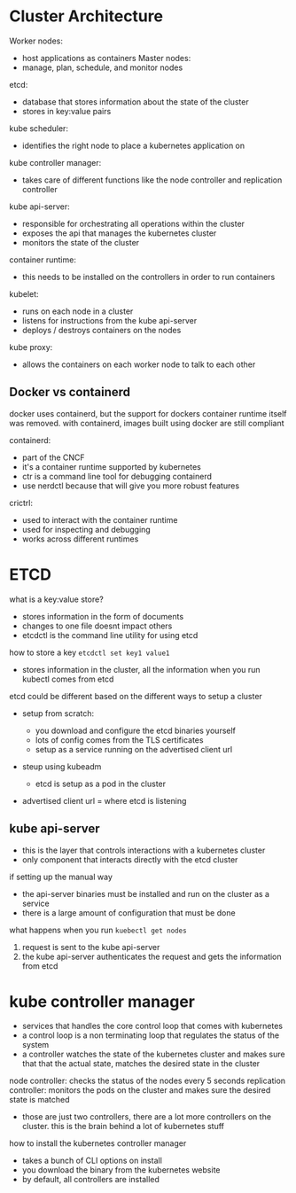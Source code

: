 # Cluster Architecture 

Worker nodes:
- host applications as containers
Master nodes:
- manage, plan, schedule, and monitor nodes

etcd: 
 - database that stores information about the state of the cluster
 - stores in key:value pairs

kube scheduler:
 - identifies the right node to place a kubernetes application on 

kube controller manager:
 - takes care of different functions like the node controller and replication controller

kube api-server:
 - responsible for orchestrating all operations within the cluster
 - exposes the api that manages the kubernetes cluster
 - monitors the state of the cluster 

container runtime:
 - this needs to be installed on the controllers in order to run containers 

kubelet:
 - runs on each node in a cluster 
 - listens for instructions from the kube api-server
 - deploys / destroys containers on the nodes 

kube proxy:
 - allows the containers on each worker node to talk to each other 

## Docker vs containerd
docker uses containerd, but the support for dockers container runtime itself was removed. with containerd, images built using docker are still compliant 

containerd:
 - part of the CNCF 
 - it's a container runtime supported by kubernetes 
 - ctr is a command line tool for debugging containerd
 - use nerdctl because that will give you more robust features 

crictrl:
 - used to interact with the container runtime 
 - used for inspecting and debugging 
 - works across different runtimes 

# ETCD

what is a key:value store? 
 - stores information in the form of documents 
 - changes to one file doesnt impact others 
 - etcdctl is the command line utility for using etcd

how to store a key 
``` etcdctl set key1 value1 ```

- stores information in the cluster, all the information when you run kubectl comes from etcd

etcd could be different based on the different ways to setup a cluster 
- setup from scratch:
    - you download and configure the etcd binaries yourself 
    - lots of config comes from the TLS certificates
    - setup as a service running on the advertised client url
- steup using kubeadm
    - etcd is setup as a pod in the cluster 

- advertised client url = where etcd is listening 

## kube api-server 
- this is the layer that controls interactions with a kubernetes cluster 
- only component that interacts directly with the etcd cluster 

if setting up the manual way
- the api-server binaries must be installed and run on the cluster as a service 
- there is a large amount of configuration that must be done 

what happens when you run ``` kuebectl get nodes  ```
1. request is sent to the kube api-server 
2. the kube api-server authenticates the request and gets the information from etcd

# kube controller manager 
- services that handles the core control loop that comes with kubernetes 
- a control loop is a non terminating loop that regulates the status of the system 
- a controller watches the state of the kubernetes cluster and makes sure that that the actual state, matches the desired state in the cluster 

node controller: checks the status of the nodes every 5 seconds
replication controller: monitors the pods on the cluster and makes sure the desired state is matched

- those are just two controllers, there are a lot more controllers on the cluster. this is the brain behind a lot of kubernetes stuff

how to install the kubernetes controller manager 
- takes a bunch of CLI options on install 
- you download the binary from the kubernetes website  
- by default, all controllers are installed 


